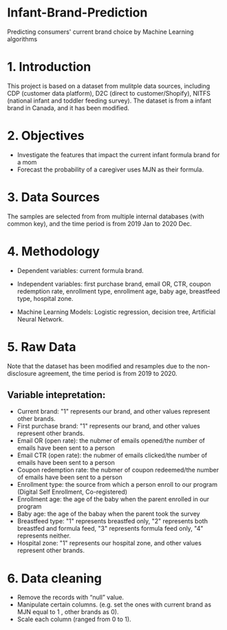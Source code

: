 # Infant-Brand-Prediction
Predicting consumers' current brand choice by Machine Learning algorithms

# 1. Introduction

This project is based on a dataset from mulitple data sources, including CDP (customer data platform), D2C (direct to customer/Shopify), NITFS (national infant and toddler feeding survey). The dataset is from a infant brand in Canada, and it has been modified. 

# 2. Objectives

* Investigate the features that impact the current infant formula brand for a mom
* Forecast the probability of a caregiver uses MJN as their formula.


# 3. Data Sources

The samples are selected from from multiple internal databases (with common key), and the time period is from 2019 Jan to 2020 Dec. 

# 4. Methodology

* Dependent variables: current formula brand.

* Independent variables: first purchase brand, email OR, CTR, coupon redemption rate, enrollment type, enrollment age, baby age, breastfeed type, hospital zone.​

* Machine Learning Models: Logistic regression, decision tree, Artificial Neural Network.​

# 5. Raw Data

Note that the dataset has been modified and resamples due to the non-disclosure agreement, the time period is from 2019 to 2020.

## Variable intepretation:
* Current brand: "1" represents our brand, and other values represent other brands.
* First purchase brand: "1" represents our brand, and other values represent other brands.
* Email OR (open rate): the nubmer of emails opened/the number of emails have been sent to a person
* Email CTR (open rate): the nubmer of emails clicked/the number of emails have been sent to a person
* Coupon redemption rate: the nubmer of coupon redeemed/the number of emails have been sent to a person
* Enrollment type: the source from which a person enroll to our program (Digital Self Enrollment, Co-registered)
* Enrollment age: the age of the baby when the parent enrolled in our program
* Baby age: the age of the babay when the parent took the survey 
* Breastfeed type: "1" represents breastfed only, "2" represents both breastfed and formula feed, "3" represents formula feed only, "4" represents neither.
* Hospital zone: "1" represents our hospital zone, and other values represent other brands.


# 6. Data cleaning

* Remove the records with “null” value.
* Manipulate certain columns. (e.g. set the ones with current brand as MJN equal to 1 , other brands as 0).
* Scale each column (ranged from 0 to 1).

